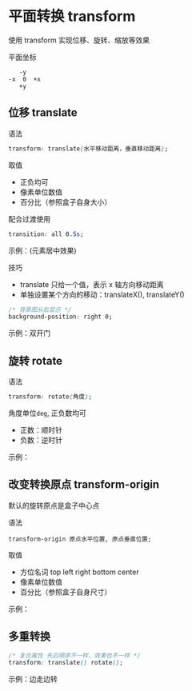 # 平面转换 transform

使用 transform 实现位移、旋转、缩放等效果

平面坐标

```
   -y
-x  0  +x
   +y
```

## 位移 translate

语法

```css
transform: translate(水平移动距离，垂直移动距离);
```

取值

- 正负均可
- 像素单位数值
- 百分比（参照盒子自身大小）

配合过渡使用

```css
transition: all 0.5s;
```

示例：(元素居中效果)

[](demo/transform.html ':include :type=code')

[](demo/transform.html ':include height=220')

技巧

- translate 只给一个值，表示 x 轴方向移动距离
- 单独设置某个方向的移动：translateX(), translateY()

```css
/* 背景图从右显示 */
background-position: right 0;
```

示例：双开门

[](demo/transform-2.html ':include :type=code')

[](demo/transform-2.html ':include height=220')

## 旋转 rotate

语法

```css
transform: rotate(角度);
```

角度单位`deg`, 正负数均可

- 正数：顺时针
- 负数：逆时针

示例：

[](demo/transform-rotate.html ':include :type=code')

[](demo/transform-rotate.html ':include height=70')

## 改变转换原点 transform-origin

默认的旋转原点是盒子中心点

语法

```
transform-origin 原点水平位置, 原点垂直位置;
```

取值

- 方位名词 top left right bottom center
- 像素单位数值
- 百分比（参照盒子自身尺寸）

示例：

[](demo/transform-rotate-2.html ':include :type=code')

[](demo/transform-rotate-2.html ':include height=120')

## 多重转换

```css
/* 复合属性 先后顺序不一样，效果也不一样 */
transform: translate() rotate();
```

示例：边走边转

[](demo/transform-translate-rotate.html ':include :type=code')

[](demo/transform-translate-rotate.html ':include height=240')

